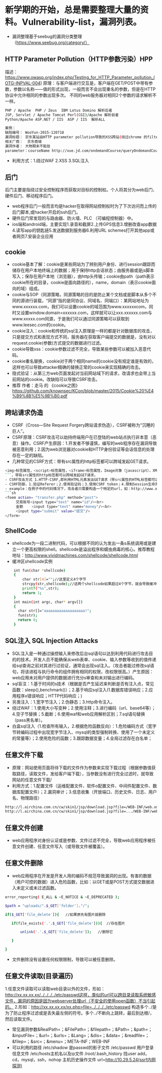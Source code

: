 # 新学期的开始，总是需要整理大量的资料。Vulnerability-list，漏洞列表。
 - 漏洞整理基于seebug的漏洞分类整理（https://www.seebug.org/category/）

## HTTP Parameter Pollution（HTTP参数污染）HPP
描述：https://www.owasp.org/index.php/Testing_for_HTTP_Parameter_pollution_(OTG-INPVAL-004)
原理：与客户端进行交互是，客户端在GET/POST中带有参数，参数以名称——值的形式出现，一般而言不会出现重名的参数，但是在HTTP协议中允许相同的参数出现多次。
不同的web服务器对相同2个参数的请求解析不一样。
```sh
PHP / Apache  PHP / Zeus  IBM Lotus Domino 解析后者
JSP, Servlet / Apache Tomcat Perl(CGI)/Apache 解析前者
Python/Apache ASP.NET / IIS  ASP / IIS  解析ALL
```
```sh
案例：
缺陷编号： WooYun-2015-120718 
漏洞标题： 京东某站由HTTP parameter pollution导致的XSS跨站(绕过chrome 的filter) 
相关厂商：  京东商城  
漏洞作者： 大物期末不能挂
parameter：courseName http://xue.jd.com/ondemandCourse/queryOndemandCoursePage.action?classifyId=&courseLable=%25E6%258E%25A8%25E5%25B9%25BF&courseName=123&courseName=12%22%3E%3Cscript%3Ealert(1)%3C/script%3E%3Ca%20herf=%22&flag=1
```
 - 利用方式：1.绕过WAF 2.XSS 3.SQL注入
 
## 后门
后门主要是指绕过安全控制程序而获取对目标的控制权。个人将其分为web后门、硬件后门、移动程序后门。
- web程序后门一般而言均是hacker在取得网站控制权时为了下次访问而上传的后门脚本,或hacker开启的ssh后门。
- 硬件后门常发现的与路由器、防火墙、PLC （可编程控制器）中。
- ios端和android端，主要实现1.录音和截屏2.上传GPS信息3.增删改查app数据4.读写app的钥匙链5.发送数据到服务器6.利用URL schemes打开其他app或者网页7.安装企业应用

## cookie
 - cookie基本了解：cookie是某些网站为了辨别用户身份、进行session跟踪而储存在用户本地终端上的数据；用于保持http会话状态；由服务器或是js脚本写入；保存在用户本地（浏览器），由http头传输；cookie由path（path表示cookie所在的目录，cookie是面向路径的），name，domain（表示cookie面向的域）组成。
 - cookie与SOP（同源策略，同源策略的目的是防止某个文档或是脚本从多个不同的源进行装载，“同源”指的是同协议、同域名、同端口）：某网站地址为www.xxxxxx.com，我们可以设置cookie的域范围为www.xxxxxxcom，同时又设置window.domain=xxxxxx.com，这样就可以让xxx.xxxxxx.com与www.xxxxx.com同源，于是我们可以通过同源策略可以获取到www.leesec.com的cookie。
 - cookie注入：cookie和传统的sql注入原理是一样的都是针对数据库的攻击，只是提交方式和表现方式不同，服务器在获取客户端提交的数据是，没有对以request.cookie(参数)方式提交的数据进行过滤。
 - cookie导致xss：cookie参数过滤不完全，导致某些参数可以被加入恶意代码。
 - cookie重名替换，cookie对于两个相同name的cookie没有规定谁是有效的，这样也可以导致attacker精确的替换正常的cookie来实现精确的攻击。
 - 隐式验证：从第三方web页面发起对当前网站域下的请求，改请求也会带上当前网站的cookie。改缺陷可以导致CSRF攻击。
 - 推荐 作者：走马 的 《cookie之困》 https://github.com/knownsec/KCon/blob/master/2015/Cookie%20%E4%B9%8B%E5%9B%B0.pdf

## 跨站请求伪造
 - CSRF（Cross—Site Request Forgery跨站请求伪造），CSRF被称为“沉睡的巨人”。
 - CSRF原理：CSRF攻击可以劫持终端用户在已登陆的web站点执行非本意（恶意）操作。CSRF产生原因：1.开发者不够谨慎，编写的web程序存在漏洞导致被恶意利用；2.因为web浏览器对cookie和HTTP身份验证等会话信息的处理存在一定的缺陷。
 - 几种常见的CSRF方式：带有src属性的http标签都可以跨域发起GET请求。
 ```sh
<img>标签属性，<script>标签属性，<iframe>标签属性，Image对象（javascript），XMLHTTP（javascript）
```，带有src属性的http标签都可以跨域发起GET请求。
 - CSRF攻击方式 1.HTTP-CSRF,即利用HTML元素发出GET请求（带src属性的HTML标签都可以跨域发起GET请求），若要构造POST请求，则必须用表单提交的方式。2.JSON HiJacking攻击:json以HHTTP方式供外网访问，如果使用浏览器打开，json数据就相当于一个普通的HTTP页面，如果其中包含恶意代码就会产生安全问题。
 - CSRF防御，1.验证Referer；2.使用验证码；3.使用CSRF token；4.限制Session生命周期。
 - example：在例子中的代码情况下，攻击者只需要构造一个特定的url，如：http://www.xxxxxx.com/transfer.php?id=1&money=1000,只要用户点击了这个连接，恶意代码就会利用用户发送一个u请求执行CSRF，银行卡就会向账号为1的账号转帐1000元。这个案例成功的原因是开发者滥用￥-REQUEST方法，导致本来的POST可以使用GET方式进行实现。
```sh
<foem action= "transfer.php" method="post">
      交易账号<input type="text" name="id"/><br>
      金额    <input type="text" name="money"/><br>
      <input type="submit" value="提交"/>
</form>
```

## ShellCode
 - shellcode为一段二进制代码，可以根据不同的认为发出一条s系统调用或是建立一个更高权限的shell。shellcode是溢出程序和蠕虫病毒的核心。推荐教程地址：http://www.vividmachines.com/shellcode/shellcode.html
 - 缓冲区shellcode实例
```sh
    int fun(char *shellcode)  
    {  
        char str[4]="";//这里定义4个字节  
        strcpy(str,shellcode);//这两个shellcode如果超过4个字节，就会导致缓冲区溢出  
        printf("%s",str);  
        return 1;  
    }  
    int main(int argc, char* argv[])  
    {  
      char str[]="aaaaaaaaaaaaaaaaaaa!";  
      fun(str);  
      return 0;  
    }  
```
 
## SQL注入 SQL Injection Attacks
 - SQL注入是一种通过操控输入来修改后台sql语句以达到利用代码进行攻击目的的技术。开发人员不能确保从web表单、cookie、输入参数等收到的值传递给sql查询之前对其进行过验证，通常会出现sql注入。（攻击者能过修改sql语句，将该进程与执行命令的组件拥有相同的权限，改权限很高。）产生原因：web应用未对用户提供的数据进行充分s审查和未对输出进行编码。
 - sql盲注：1.基于时间的s技术（根据是否产生延迟来判断是否有注入点，常见函数：sleep(),benchmark()）；2.基于响应sql注入(1.数据库错误响应；2.应用程序x错误响应；HTTP代码响应；)
 - 另类注入：1.宽字节注入；2.伪静态；3.http命令注入。
 - 绕过WAF：1.使用大小写变种；2.使用注释；3.进行编码（url、base64等）；4.空子节替换；5.截断；6.使用waf和web应用解析区别；7.sql语句替换（pass黑名单）。
 - 白盒sql注入（1.检查所有输入，2.根据危险函数反向）：1.危险编码方式（宽字节转编码过程中出现宽字节注入、mysql的类型强制转换、使用了一个未定义的常量等）；2.使用危险的函数；3.跟踪数据变量；4.全局过滤存在白名单；

## 任意文件下载
 - 原理：网站使用页面将待下载的文件作为参数来实现下载过程（根据参数值获取路径，读取文件，发给客户端下载），当参数没有进行完全过滤时，就导致网站的任意文件下载/
 - 利用方式：1.配置文件（运维配置文件、软件o配置文件、中间件配置文件、数据库配置文件）；2.漏洞审计；3.信息收集（开放端口、历史文件、日志、用户名、物理路径）
```sh
http://l.airchina.com.cn/cw/skin1/jsp/download.jsp?file=/WEB-INF/web.xml
http://l.airchina.com.cn/cw/skin1/jsp/download.jsp?file=.../WEB-INF/web.xml
```

## 任意文件创建
 - web应用程序对身份认证或是参数、文件过滤不完全，导致web应用程序被任意文件创建、任意文件写入（或导致文件被覆盖）。

## 任意文件删除
 - web应用程序在开发是开发人用的编码不规范导致漏洞的出现。有害的数据（用户可控的数据）进入危险函数，比如：以GET或是POST方式提交数据进入未定义或未过滤函数。
 ```sh
 error_reporting( E_ALL & ~E_NOTICE & ~E_DEPRECATED );

$path = "uploads/".$_GET['folder']."/";	

if($_GET['file_delete']){	//如果原先有图片就删除	

	if(file_exists('.'.$_GET['file_delete'])){	//存在图片

		unlink('.'.$_GET['file_delete']);	//删除它

	}

}
```
 - 文件删除没有设置任何权限限制，导致可以被任意删除。

## 任意文件读取(目录遍历)
1.任意文件读取可以读取web目录以外的文件，形如：http://xx.xx.xx.xx/../../../../etc/passwd这样，类似的url可以跨目录读取系统敏感文件，漏洞的原因是因为webserver处理url（不安全的使用open函数）不当引起的。
2.形如：http://xx.xx.xx.xx/xx.php>file=../../../../etc/passwd  构造多个../是为了防止程序过滤或是丢失最左侧的符号。多个../不断向上跳转，最后到达根/，然后读取文件。 
 - 常见漏洞参数&RealPath=；&FilePath=；&filepath=；&Path=；&path=；&inputFile=；&url=；&urls=；&Lang=；&dis=；&data=；&readfile=；&filep=；&src=；&menu=；META-INF；WEB-INF
 - 可以利用的路径 /etc/shadow 是passwd的影子文件 /etc/passwd 用户登录信息文件 /etc/hosts主机名以及ip文件 /root/.bash_history 找user add，cd，mysql，ssh，nohop 主机历史操作文件  url=http://10.29.5.24(ssrf内网探测)
